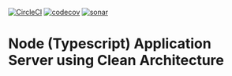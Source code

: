 [![CircleCI](https://circleci.com/gh/omarcoteixeira/node-typescript-clean-architecture/tree/master.svg?style=svg)](https://circleci.com/gh/omarcoteixeira/node-typescript-clean-architecture/tree/master)
[![codecov](https://codecov.io/gh/omarcoteixeira/node-typescript-clean-architecture/branch/master/graph/badge.svg)](https://codecov.io/gh/omarcoteixeira/node-typescript-clean-architecture)
[![sonar](https://sonarcloud.io/api/project_badges/measure?project=node-typescript-clean-architecture&metric=alert_status)](https://sonarcloud.io/api/project_badges/measure?project=node-typescript-clean-architecture&metric=alert_status)

# Node (Typescript) Application Server using Clean Architecture